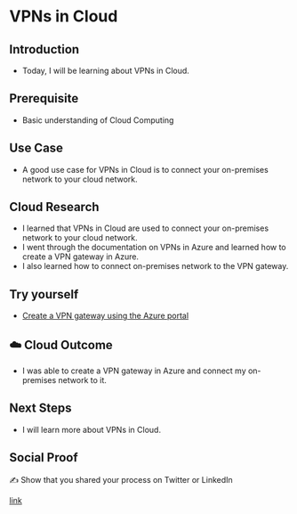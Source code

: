 # VPNs in Cloud

## Introduction

- Today, I will be learning about VPNs in Cloud.

## Prerequisite

- Basic understanding of Cloud Computing

## Use Case

- A good use case for VPNs in Cloud is to connect your on-premises network to your cloud network.

## Cloud Research

- I learned that VPNs in Cloud are used to connect your on-premises network to your cloud network.
- I went through the documentation on VPNs in Azure and learned how to create a VPN gateway in Azure.
- I also learned how to connect on-premises network to the VPN gateway.

## Try yourself

- [Create a VPN gateway using the Azure portal](https://docs.microsoft.com/en-us/azure/vpn-gateway/quick-create-portal)

## ☁️ Cloud Outcome

- I was able to create a VPN gateway in Azure and connect my on-premises network to it.

## Next Steps

- I will learn more about VPNs in Cloud.

## Social Proof

✍️ Show that you shared your process on Twitter or LinkedIn

[link](https://www.linkedin.com/feed/update/urn:li:share:7113208875306164225/)
